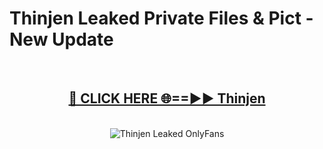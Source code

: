 # Thinjen Leaked Private Files & Pict - New Update
<br>
<div align="center">
<h2><a href="https://mediafilles.blogspot.com/?title=Thinjen" rel="nofollow">🔴 CLICK HERE 🌐==►► Thinjen</a></h2>
<br>
<a href="https://mediafilles.blogspot.com/?title=Thinjen" rel="nofollow" data-target="animated-image.originalLink"><img src="https://i.ibb.co.com/WyWwxjT/player-gif2.gif" alt="Thinjen Leaked OnlyFans" style="max-width: 100%; display: inline-block;" data-target="animated-image.originalImage"></a>
</div>
<br>
